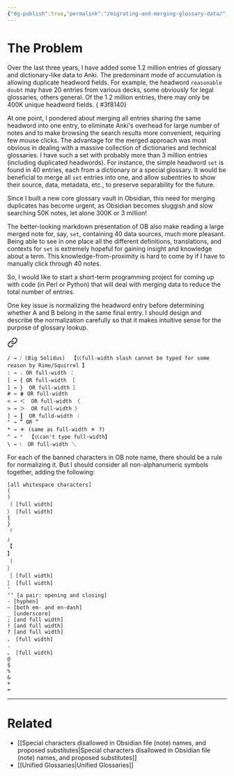 ```yaml
---
{"dg-publish":true,"permalink":"/migrating-and-merging-glossary-data/","noteIcon":"2","created":"","updated":""}
---
```


# The Problem

Over the last three years, I have added some 1.2 million entries of glossary and dictionary-like data to Anki. The predominant mode of accumulation is allowing duplicate headword fields. For example, the headword `reasonable doubt` may have 20 entries from various decks, some obviously for legal glossaries, others general. Of the 1.2 million entries, there may only be 400K unique headword fields.
{ #3f8140}


At one point, I pondered about merging all entries sharing the same headword into one entry, to eliminate Anki's overhead for large number of notes and to make browsing the search results more convenient, requiring few mouse clicks. The advantage for the merged approach was most obvious in dealing with a massive collection of dictionaries and technical glossaries. I have such a set with probably more than 3 million entries (including duplicated headwords). For instance, the simple headword `set` is found in 40 entries, each from a dictionary or a special glossary. It would be beneficial to merge all `set` entries into one, and allow subentries to show their source, data, metadata, etc., to preserve separability for the future.

Since I built a new core glossary vault in Obsidian, this need for merging duplicates has become urgent, as Obsidian becomes sluggish and slow searching 50K notes, let alone 300K or 3 million!

The better-looking markdown presentation of OB also make reading a large merged note for, say, `set`, containing 40 data sources, much more pleasant. Being able to see in one place all the different definitions, translations, and contexts for `set` is extremely hopeful for gaining insight and knowledge about a term. This knowledge-from-proximity is hard to come by if I have to manually click through 40 notes.

So, I would like to start a short-term programming project for coming up with code (in Perl or Python) that will deal with merging data to reduce the total number of entries.

One key issue is normalizing the headword entry before determining whether A and B belong in the same final entry. I should design and describe the normalization carefully so that it makes intuitive sense for the purpose of glossary lookup.


<div class="transclusion internal-embed is-loaded"><a class="markdown-embed-link" href="/special-characters-disallowed-in-obsidian-file-note-names-and-proposed-substitutes/#aa6d6c" aria-label="Open link"><svg xmlns="http://www.w3.org/2000/svg" width="24" height="24" viewBox="0 0 24 24" fill="none" stroke="currentColor" stroke-width="2" stroke-linecap="round" stroke-linejoin="round" class="svg-icon lucide-link"><path d="M10 13a5 5 0 0 0 7.54.54l3-3a5 5 0 0 0-7.07-7.07l-1.72 1.71"></path><path d="M14 11a5 5 0 0 0-7.54-.54l-3 3a5 5 0 0 0 7.07 7.07l1.71-1.71"></path></svg></a><div class="markdown-embed">



```
/ → ⧸ (Big Solidus)  【巜full-width slash cannot be typed for some reason by Rime/Squirrel 】
: → ։ OR full-width ： 
[ → { OR full-width ［  
] → }  OR full-width ］ 
# → ⋕ OR full-width 
< → ＜  OR full-width 〈
> → ＞  OR full-width 〉
| → ┃  OR fulld-width ｜
" → “ OR ”  
* → ＊ (same as full-width ＊ ?) 
^ → ⌃  【巜can't type full-width】
\ → ⧵  OR full-width ＼ 
```

</div></div>


For each of the banned characters in OB note name, there should be a rule for normalizing it. But I should consider all non-alphanumeric symbols together, adding the following:

```
[all whitespace characters]
(
)
（ [full width]
） [full width]
{
}
「
」
【
】
〔
〕
［ [full width]
］ [full width]
' 
‘’ [a pair: opening and closing]
- [hyphen]
— [both em- and en-dash]
_ [underscore]
; [and full width]
! [and full width]
? [and full width]
， [full width]
.
。 [full width]
@
$
%
&
+
=
```

---

# Related
- [[Special characters disallowed in Obsidian file (note) names, and proposed substitutes\|Special characters disallowed in Obsidian file (note) names, and proposed substitutes]]
- [[Unified Glossaries\|Unified Glossaries]]